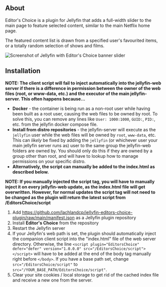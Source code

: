 ## About
Editor's Choice is a plugin for Jellyfin that adds a full-width slider to the main page to feature selected content, similar to the main Netflix home page.

The featured content list is drawn from a specified user's favourited items, or a totally random selection of shows and films.

![Screenshot of Jellyfin with Editor's Choice banner slider](https://github.com/lachlandcp/jellyfin-editors-choice-plugin/blob/main/example.png?raw=true)

## Installation
**NOTE: The client script will fail to inject automatically into the jellyfin-web server if there is a difference in permission between the owner of the web files (root, or www-data, etc.) and the executor of the main jellyfin-server. This often happens because...**
* **Docker** - the container is being run as a non-root user while having been built as a root user, causing the web files to be owned by root. To solve this, you can remove any lines like `User: 1000:1000`, `GUID:`, `PID:`, etc. from the jellyfin docker compose file.
* **Install from distro repositories** - the jellyfin-server will execute as the `jellyfin` user while the web files will be owned by `root`, `www-data`, etc. This can *likely* be fixed by adding the `jellyfin` (or whichever user your main jellyfin server runs as) user to the same group the jellyfin-web folders are owned by. You should only do this if they are owned by a group other than root, and will have to lookup how to manage permissions on your specific distro.
* **Alternatively, the script can manually be added to the index.html as described below.**

**NOTE: If you manually injected the script tag, you will have to manually inject it on every jellyfin-web update, as the index.html file will get overwritten. However, for normal updates the script tag will not need to be changed as the plugin will return the latest script from /EditorsChoice/script**

1. Add https://github.com/lachlandcp/jellyfin-editors-choice-plugin/raw/main/manifest.json as a Jellyfin plugin repository
2. Install **Editor's Choice** from the repository
3. Restart the Jellyfin server
4. If your Jellyfin's web path is set, the plugin should automatically inject the companion client script into the "index.html" file of the web server directory. Otherwise, the line `<script plugin="EditorsChoice" defer="defer" version="1.0.0.0" src="/EditorsChoice/script"></script>` will have to be added at the end of the body tag manually right before `</body>`. If you have a base path set, change `src="/EditorsChoice/script"` to `src="/YOUR_BASE_PATH/EditorsChoice/script"`.
5. Clear your site cookies / local storage to get rid of the cached index file and receive a new one from the server.